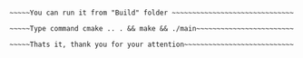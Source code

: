 ~~~~~This is an implementation of DoublyLinkedList data structure~~~~~

~~~~~You can run it from "Build" folder ~~~~~~~~~~~~~~~~~~~~~~~~~~~~~~

~~~~~Type command cmake .. . && make && ./main~~~~~~~~~~~~~~~~~~~~~~~~

~~~~~Thats it, thank you for your attention~~~~~~~~~~~~~~~~~~~~~~~~~~~
